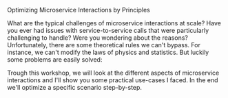 Optimizing Microservice Interactions by Principles

What are the typical challenges of microservice interactions at scale? Have you ever had issues with service-to-service calls that were particularly challenging to handle? Were you wondering about the reasons? Unfortunately, there are some theoretical rules we can't bypass. For instance, we can't modify the laws of physics and statistics. But luckily some problems are easily solved:

Trough this workshop, we will look at the different aspects of microservice interactions and I'll show you some practical use-cases I faced. In the end we'll optimize a specific scenario step-by-step.
